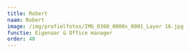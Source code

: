 ```yaml
---
title: Robert
naam: Robert
image: /img/profielfotos/IMG_0360_0000s_0001_Layer 16.jpg
functie: Eigenaar & Office manager
order: 40
---
```



